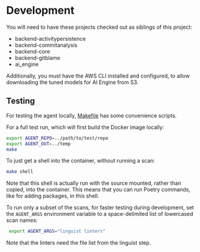 # Development

You will need to have these projects checked out as siblings of this project:

- backend-activitypersistence
- backend-commitanalysis
- backend-core
- backend-gitblame
- ai_engine

Additionally, you must have the AWS CLI installed and configured, to allow
downloading the tuned models for AI Engine from S3.

## Testing

For testing the agent locally, [Makefile](./Makefile) has some convenience scripts.

For a full test run, which will first build the Docker image locally:

```sh
export AGENT_REPO=../path/to/test/repo
export AGENT_OUT=../temp
make
```

To just get a shell into the container, without running a scan:

```sh
make shell
```

Note that this shell is actually run with the source mounted, rather than
copied, into the container. This means that you can run Poetry commands,
like for adding packages, in this shell.

To run only a subset of the scans, for faster testing during development, set
the `AGENT_ARGS` environment variable to a space-delimited list of lowercased
scan names:

```sh
 export AGENT_ARGS="linguist linters"
```

Note that the linters need the file list from the linguist step.
